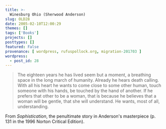```yaml
---
title: >-
  Winesburg Ohio (Sherwood Anderson)
slug: OLD28
date: 2005-02-10T12:00:29
themes: []
tags: ['Books']
projects: []
posttypes: []
featured: False
provenance: [ wordpress, rufuspollock.org, migration-201703 ]
wordpress:
  - post_id: 28
---
```


<blockquote>
<p>
The eighteen years he has lived seem but a moment, a breathing space in the long march of humanity. Already he hears death calling. With all his heart he wants to come close to some other human, touch someone with his hands, be touched by the hand of another. If he prefers that other to be a woman, that is because he believes that a woman will be gentle, that she will understand. He wants, most of all, understanding.
</p>
</blockquote>
<p>
From <em>Sophistication</em>, the penultimate story in Anderson's masterpiece (p. 131 in the 1996 Norton Critical Edition).
</p>

